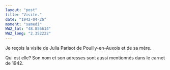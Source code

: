 ```yaml
---
layout: "post"
title: "Visite."
date: "1942-04-26"
moment: "samedi"
WW2_lat: "48.856614"
WW2_long: "2.352222"
---
```


Je reçois la visite de Julia Parisot de Pouilly-en-Auxois et de sa mère.


<div class="histoire"></div>

<div class="commentaire">Qui est elle? Son nom et son adresses sont aussi mentionnés dans le carnet de 1942.</div>
